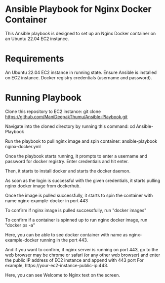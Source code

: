 # Ansible Playbook for Nginx Docker Container 
This Ansible playbook is designed to set up an Nginx Docker container on an Ubuntu 22.04 EC2 instance.

# Requirements 
An Ubuntu 22.04 EC2 instance in running state.
Ensure Ansible is installed on EC2 instance.
Docker registry credentials (username and password).

# Running Playbook
Clone this repository to EC2 instance:
git clone https://github.com/ManiDeepakThumu/Ansible-Playbook.git

Navigate into the cloned directory by running this command:
cd Ansible-Playbook

Run the playbook to pull nginx image and spin container:
ansible-playbook nginx-docker.yml

Once the playbook starts running, it prompts to enter a username and password for docker registry. Enter credentials and hit enter.

Then, it starts to install docker and starts the docker daemon.

As soon as the login is successful with the given credentials, it starts pulling nginx docker image from dockerhub.

Once the image is pulled successfully, it starts to spin the container with name nginx-example-docker in port 443

To confirm if nginx image is pulled successfully, run
"docker images"

To confirm if a container is spinned up to run nginx docker image, run
"docker ps -a"

Here, you can be able to see docker container with name as nginx-example-docker running in the port 443.

And if you want to confirm, if nginx server is running on port 443, go to the web browser may be chrome or safari (or any other web browser) and enter the public IP address of EC2 instance and append with 443 port For example, https://your-ec2-instance-public-ip:443.

Here, you can see Welcome to Nginx text on the screen.

